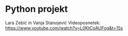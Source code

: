 # Python projekt 
Lara Zebić in Vanja Stanojević
Videoposnetek: https://www.youtube.com/watch?v=L0KtCoAUFog&t=15s
